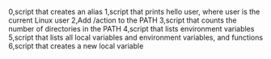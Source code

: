 0,script that creates an alias
1,script that prints hello user, where user is the current Linux user
2,Add /action to the PATH
3,script that counts the number of directories in the PATH
4,script that lists environment variables
5,script that lists all local variables and environment variables, and functions
6,script that creates a new local variable

